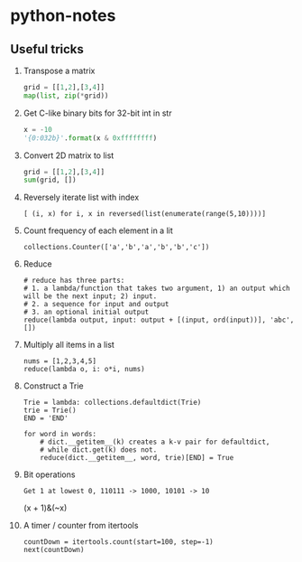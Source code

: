 # python-notes

## Useful tricks

1. Transpose a matrix
    ```python
    grid = [[1,2],[3,4]]
    map(list, zip(*grid))
    ```

2. Get C-like binary bits for 32-bit int in str
    ```python
    x = -10
    '{0:032b}'.format(x & 0xffffffff)
    ```

3. Convert 2D matrix to list
   ```python
   grid = [[1,2],[3,4]]
   sum(grid, [])
   ```

4. Reversely iterate list with index
   ```
   [ (i, x) for i, x in reversed(list(enumerate(range(5,10))))]
   ```
5. Count frequency of each element in a lit
   ```
   collections.Counter(['a','b','a','b','b','c'])
   ```
6. Reduce
   ```
   # reduce has three parts:
   # 1. a lambda/function that takes two argument, 1) an output which will be the next input; 2) input.
   # 2. a sequence for input and output
   # 3. an optional initial output
   reduce(lambda output, input: output + [(input, ord(input))], 'abc', [])
   ```
6. Multiply all items in a list
    ```
    nums = [1,2,3,4,5]
    reduce(lambda o, i: o*i, nums)
    ```
6. Construct a Trie
   ```
   Trie = lambda: collections.defaultdict(Trie)
   trie = Trie()
   END = 'END'

   for word in words:
       # dict.__getitem__(k) creates a k-v pair for defaultdict,
       # while dict.get(k) does not.
       reduce(dict.__getitem__, word, trie)[END] = True
   ```
7. Bit operations
    ```
    Get 1 at lowest 0, 110111 -> 1000, 10101 -> 10
    ```
    (x + 1)&(~x)
8. A timer / counter from itertools
    ```
    countDown = itertools.count(start=100, step=-1)
    next(countDown)
    ```
